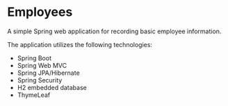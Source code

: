 # Employees
  A simple Spring web application for recording basic employee information.
  
  The application utilizes the following technologies:
  - Spring Boot
  - Spring Web MVC
  - Spring JPA/Hibernate
  - Spring Security
  - H2 embedded database
  - ThymeLeaf

